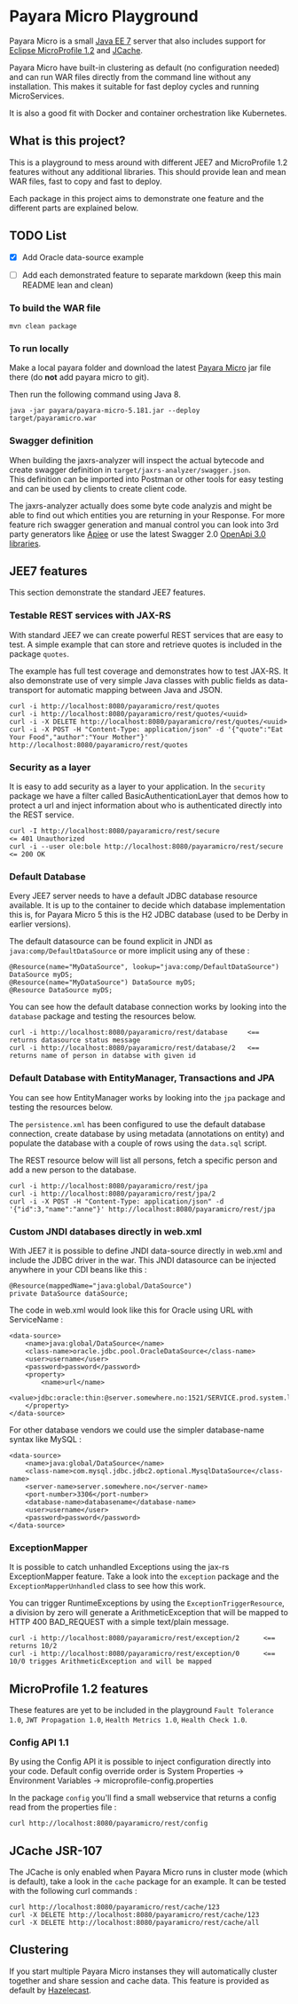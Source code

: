 # Payara Micro Playground
Payara Micro is a small [Java EE 7](http://www.oracle.com/technetwork/java/javaee/tech/index-jsp-142185.html) server 
that also includes support for [Eclipse MicroProfile 1.2](https://projects.eclipse.org/projects/technology.microprofile) 
and [JCache](https://www.jcp.org/en/jsr/detail?id=107).

Payara Micro have built-in clustering as default (no configuration needed) and can run WAR files directly
from the command line without any installation.  This makes it suitable for fast deploy cycles and running
MicroServices.

It is also a good fit with Docker and container orchestration like Kubernetes.

## What is this project?
This is a playground to mess around with different JEE7 and MicroProfile 1.2 features without any
additional libraries.  This should provide lean and mean WAR files, fast to copy and fast to deploy.

Each package in this project aims to demonstrate one feature and the different parts are explained below.

## TODO List
- [x] Add Oracle data-source example
- [ ] Add each demonstrated feature to separate markdown (keep this main README lean and clean)



### To build the WAR file
```
mvn clean package
```

### To run locally
Make a local payara folder and download the latest [Payara Micro](https://www.payara.fish/payara_micro) jar file there (do **not** add payara micro to git). 

Then run the following command using Java 8.
```
java -jar payara/payara-micro-5.181.jar --deploy target/payaramicro.war
```

### Swagger definition
When building the jaxrs-analyzer will inspect the actual bytecode and create swagger definition in `target/jaxrs-analyzer/swagger.json`.  
This definition can be imported into Postman or other tools for easy testing and can be used by clients to create client code.

The jaxrs-analyzer actually does some byte code analyzis and might be able to find out which entities you are
returning in your Response.   For more feature rich swagger generation and manual control you can look into 3rd party
generators like [Apiee](https://github.com/phillip-kruger/apiee/wiki) or use the latest Swagger 2.0 
[OpenApi 3.0 libraries](https://github.com/frantuma/swagger-core/wiki/Swagger-2.X---Getting-started). 



## JEE7 features
This section demonstrate the standard JEE7 features.

### Testable REST services with JAX-RS
With standard JEE7 we can create powerful REST services that are easy to test.
A simple example that can store and retrieve quotes is included in the package `quotes`.

The example has full test coverage and demonstrates how to test JAX-RS.  It also 
demonstrate use of very simple Java classes with public fields as data-transport for
automatic mapping between Java and JSON.
```
curl -i http://localhost:8080/payaramicro/rest/quotes
curl -i http://localhost:8080/payaramicro/rest/quotes/<uuid>
curl -i -X DELETE http://localhost:8080/payaramicro/rest/quotes/<uuid>
curl -i -X POST -H "Content-Type: application/json" -d '{"quote":"Eat Your Food","author":"Your Mother"}' http://localhost:8080/payaramicro/rest/quotes
```

### Security as a layer
It is easy to add security as a layer to your application.  In the `security` package we
have a filter called BasicAuthenticationLayer that demos how to protect a url and inject
information about who is authenticated directly into the REST service.
```
curl -I http://localhost:8080/payaramicro/rest/secure                   <= 401 Unauthorized
curl -i --user ole:bole http://localhost:8080/payaramicro/rest/secure   <= 200 OK
```

### Default Database
Every JEE7 server needs to have a default JDBC database resource available.  It is up to the container to decide which
database implementation this is, for Payara Micro 5 this is the H2 JDBC database (used to be Derby in earlier versions).

The default datasource can be found explicit in JNDI as `java:comp/DefaultDataSource` or more implicit using any of these :
```
@Resource(name="MyDataSource", lookup="java:comp/DefaultDataSource") DataSource myDS;
@Resource(name="MyDataSource") DataSource myDS;
@Resource DataSource myDS;
```

You can see how the default database connection works by looking into the `database` package and testing the resources below.  
```
curl -i http://localhost:8080/payaramicro/rest/database     <== returns datasource status message
curl -i http://localhost:8080/payaramicro/rest/database/2   <== returns name of person in databse with given id
```

### Default Database with EntityManager, Transactions and JPA
You can see how EntityManager works by looking into the `jpa` package and testing the resources below.  

The `persistence.xml` has been configured to use the default database connection,
create database by using metadata (annotations on entity) and populate the database
with a couple of rows using the `data.sql` script. 

The REST resource below will list all persons, fetch a specific person and add a new person to the database.
```
curl -i http://localhost:8080/payaramicro/rest/jpa
curl -i http://localhost:8080/payaramicro/rest/jpa/2
curl -i -X POST -H "Content-Type: application/json" -d '{"id":3,"name":"anne"}' http://localhost:8080/payaramicro/rest/jpa
```

### Custom JNDI databases directly in web.xml
With JEE7 it is possible to define JNDI data-source directly in web.xml and include the JDBC driver in the war.
This JNDI datasource can be injected anywhere in your CDI beans like this :
```
@Resource(mappedName="java:global/DataSource")
private DataSource dataSource;
```

The code in web.xml would look like this for Oracle using URL with ServiceName :
```
<data-source>
    <name>java:global/DataSource</name>
    <class-name>oracle.jdbc.pool.OracleDataSource</class-name>
    <user>username</user>
    <password>password</password>
    <property>
        <name>url</name>
        <value>jdbc:oracle:thin:@server.somewhere.no:1521/SERVICE.prod.system.local</value>
    </property>
</data-source>
``` 

For other database vendors we could use the simpler database-name syntax like MySQL :
```
<data-source>
    <name>java:global/DataSource</name>
    <class-name>com.mysql.jdbc.jdbc2.optional.MysqlDataSource</class-name>
    <server-name>server.somewhere.no</server-name>
    <port-number>3306</port-number>
    <database-name>databasename</database-name>
    <user>username</user>
    <password>password</password>
</data-source>
``` 

### ExceptionMapper
It is possible to catch unhandled Exceptions using the jax-rs ExceptionMapper feature.
Take a look into the `exception` package and the `ExceptionMapperUnhandled` class to
see how this work.

You can trigger RuntimeExceptions by using the `ExceptionTriggerResource`, a division by
zero will generate a ArithmeticException that will be mapped to HTTP 400 BAD_REQUEST with
a simple text/plain message.
``` 
curl -i http://localhost:8080/payaramicro/rest/exception/2      <== returns 10/2
curl -i http://localhost:8080/payaramicro/rest/exception/0      <== 10/0 trigges ArithmeticException and will be mapped
``` 



## MicroProfile 1.2 features
These features are yet to be included in the playground `Fault Tolerance 1.0`, `JWT Propagation 1.0`, 
`Health Metrics 1.0`, `Health Check 1.0`.

### Config API 1.1
By using the Config API it is possible to inject configuration directly into your code.
Default config override order is System Properties -> Environment Variables -> microprofile-config.properties

In the package `config` you'll find a small webservice that returns a config read from the properties file :
```
curl http://localhost:8080/payaramicro/rest/config
```



## JCache JSR-107
The JCache is only enabled when Payara Micro runs in cluster mode (which is default), take a look in the
`cache` package for an example.  It can be tested with the following curl commands :
```
curl http://localhost:8080/payaramicro/rest/cache/123
curl -X DELETE http://localhost:8080/payaramicro/rest/cache/123
curl -X DELETE http://localhost:8080/payaramicro/rest/cache/all
```



## Clustering
If you start multiple Payara Micro instanses they will automatically cluster together and share
session and cache data.  This feature is provided as default by [Hazelecast](https://hazelcast.org).